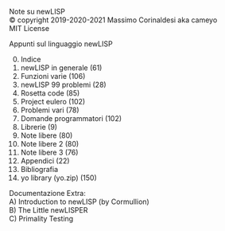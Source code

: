 Note su newLISP  
© copyright 2019-2020-2021 Massimo Corinaldesi aka cameyo  
MIT License  
    
Appunti sul linguaggio newLISP  
  
00) Indice  
01) newLISP in generale (61)  
02) Funzioni varie (106)  
03) newLISP 99 problemi (28)  
04) Rosetta code (85)  
05) Project eulero (102)  
06) Problemi vari (78)  
07) Domande programmatori (102)  
08) Librerie (9)  
09) Note libere (80)  
10) Note libere 2 (80)  
11) Note libere 3 (76)  
12) Appendici (22)  
13) Bibliografia  
99) yo library (yo.zip) (150)  
  
Documentazione Extra:  
A) Introduction to newLISP (by Cormullion)  
B) The Little newLISPER  
C) Primality Testing  

